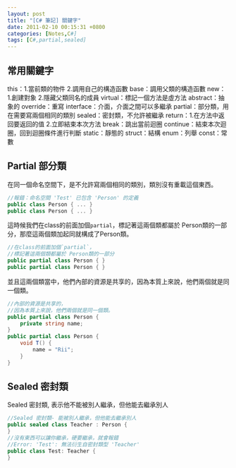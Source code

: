 ```yaml
---
layout: post
title: "[C# 筆記] 關鍵字"
date: 2011-02-10 00:15:31 +0800
categories: [Notes,C#]
tags: [C#,partial,sealed]
---
```


## 常用關鍵字
this：1.當前類的物件 2.調用自己的構造函數
base：調用父類的構造函數
new：1.創建對象 2.隱藏父類同名的成員
virtual：標記一個方法是虛方法
abstract：抽象的
override：重寫
interface：介面，介面之間可以多繼承
partial：部分類，用在需要寫兩個相同的類別
sealed：密封類，不允許被繼承
return：1.在方法中返回要返回的值 2.立即結束本次方法
break：跳出當前迴圈
continue：結束本次迴圈，回到迴圈條件進行判斷
static：靜態的
struct：結構
enum：列舉
const：常數

## Partial 部分類

在同一個命名空間下，是不允許寫兩個相同的類別，類別沒有重載這個東西。
```c#
//報錯：命名空間 'Test' 已包含 'Person' 的定義
public class Person { ... }
public class Person { ... }
```

這時候我們在class的前面加個`partial`，標記著這兩個類都屬於 Person類的一部分，那麼這兩個類加起同就構成了Person類。
```c#
//在class的前面加個`partial`，
//標記著這兩個類都屬於 Person類的一部分
public partial class Person { }
public partial class Person { }
```
並且這兩個類當中，他們內部的資源是共享的，因為本質上來說，他們兩個就是同一個類。
```c#
//內部的資源是共享的，
//因為本質上來說，他們兩個就是同一個類。
public partial class Person {
    private string name;
}
public partial class Person {
    void T() {
        name = "Rii";
    }
}
```

## Sealed 密封類
Sealed 密封類, 表示他不能被別人繼承，但他能去繼承別人
```c#
//Sealed 密封類- 能被別人繼承，但他能去繼承別人
public sealed class Teacher : Person { 
}
//沒有東西可以讓你繼承，硬要繼承，就會報錯
//Error: 'Test': 無法衍生自密封類型 'Teacher'
public class Test: Teacher { 
}
```